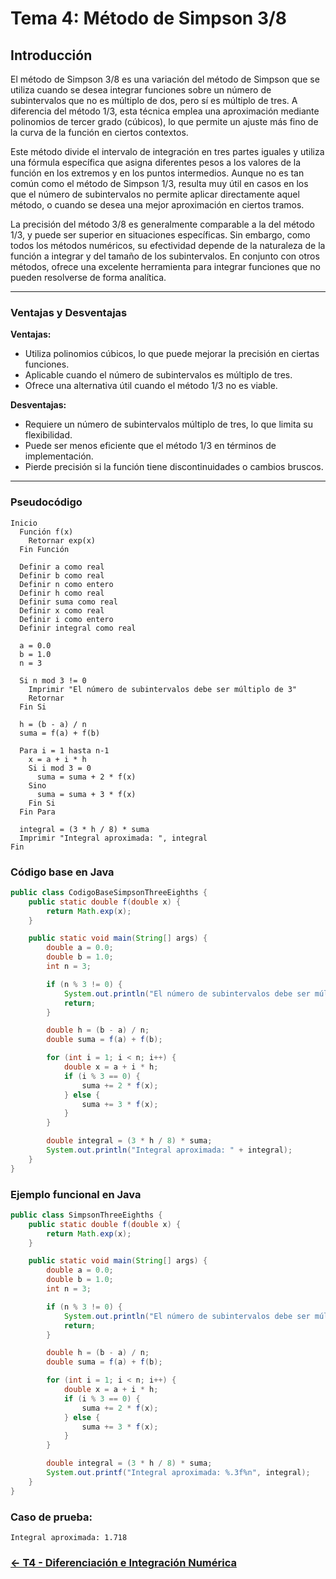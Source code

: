 # Tema 4: Método de Simpson 3/8

## Introducción

El método de Simpson 3/8 es una variación del método de Simpson que se utiliza cuando se desea integrar funciones sobre un número de subintervalos que no es múltiplo de dos, pero sí es múltiplo de tres. A diferencia del método 1/3, esta técnica emplea una aproximación mediante polinomios de tercer grado (cúbicos), lo que permite un ajuste más fino de la curva de la función en ciertos contextos.

Este método divide el intervalo de integración en tres partes iguales y utiliza una fórmula específica que asigna diferentes pesos a los valores de la función en los extremos y en los puntos intermedios. Aunque no es tan común como el método de Simpson 1/3, resulta muy útil en casos en los que el número de subintervalos no permite aplicar directamente aquel método, o cuando se desea una mejor aproximación en ciertos tramos.

La precisión del método 3/8 es generalmente comparable a la del método 1/3, y puede ser superior en situaciones específicas. Sin embargo, como todos los métodos numéricos, su efectividad depende de la naturaleza de la función a integrar y del tamaño de los subintervalos. En conjunto con otros métodos, ofrece una excelente herramienta para integrar funciones que no pueden resolverse de forma analítica.

---

### Ventajas y Desventajas

**Ventajas:**
- Utiliza polinomios cúbicos, lo que puede mejorar la precisión en ciertas funciones.
- Aplicable cuando el número de subintervalos es múltiplo de tres.
- Ofrece una alternativa útil cuando el método 1/3 no es viable.

**Desventajas:**
- Requiere un número de subintervalos múltiplo de tres, lo que limita su flexibilidad.
- Puede ser menos eficiente que el método 1/3 en términos de implementación.
- Pierde precisión si la función tiene discontinuidades o cambios bruscos.

---

### Pseudocódigo

```text
Inicio
  Función f(x)
    Retornar exp(x)
  Fin Función

  Definir a como real
  Definir b como real
  Definir n como entero
  Definir h como real
  Definir suma como real
  Definir x como real
  Definir i como entero
  Definir integral como real

  a = 0.0
  b = 1.0
  n = 3

  Si n mod 3 != 0
    Imprimir "El número de subintervalos debe ser múltiplo de 3"
    Retornar
  Fin Si

  h = (b - a) / n
  suma = f(a) + f(b)

  Para i = 1 hasta n-1
    x = a + i * h
    Si i mod 3 = 0
      suma = suma + 2 * f(x)
    Sino
      suma = suma + 3 * f(x)
    Fin Si
  Fin Para

  integral = (3 * h / 8) * suma
  Imprimir "Integral aproximada: ", integral
Fin
```

### Código base en Java

```java
public class CodigoBaseSimpsonThreeEighths {
    public static double f(double x) {
        return Math.exp(x);
    }

    public static void main(String[] args) {
        double a = 0.0;
        double b = 1.0;
        int n = 3;

        if (n % 3 != 0) {
            System.out.println("El número de subintervalos debe ser múltiplo de 3");
            return;
        }

        double h = (b - a) / n;
        double suma = f(a) + f(b);

        for (int i = 1; i < n; i++) {
            double x = a + i * h;
            if (i % 3 == 0) {
                suma += 2 * f(x);
            } else {
                suma += 3 * f(x);
            }
        }

        double integral = (3 * h / 8) * suma;
        System.out.println("Integral aproximada: " + integral);
    }
}
```

### Ejemplo funcional en Java

```java
public class SimpsonThreeEighths {
    public static double f(double x) {
        return Math.exp(x);
    }

    public static void main(String[] args) {
        double a = 0.0;
        double b = 1.0;
        int n = 3;

        if (n % 3 != 0) {
            System.out.println("El número de subintervalos debe ser múltiplo de 3");
            return;
        }

        double h = (b - a) / n;
        double suma = f(a) + f(b);

        for (int i = 1; i < n; i++) {
            double x = a + i * h;
            if (i % 3 == 0) {
                suma += 2 * f(x);
            } else {
                suma += 3 * f(x);
            }
        }

        double integral = (3 * h / 8) * suma;
        System.out.printf("Integral aproximada: %.3f%n", integral);
    }
}
```

### Caso de prueba:

```text
Integral aproximada: 1.718
```
### [<- T4 - Diferenciación e Integración Numérica ](https://github.com/Yayackie/Trabajos_Metodos-Numericos/blob/main/T4%20-%20Diferenciaci%C3%B3n%20e%20Integraci%C3%B3n%20Num%C3%A9rica/Introducci%C3%B3n%20a%20la%20DIferenciai%C3%B3n%20e%20Integraci%C3%B3n%20Num%C3%A9rica.md)
